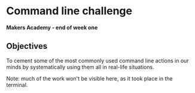 Command line challenge
==
**Makers Academy - end of week one**

Objectives
--
To cement some of the most commonly used command line actions in our minds by systematically using them all in real-life situations.

Note: much of the work won't be visible here, as it took place in the terminal.

